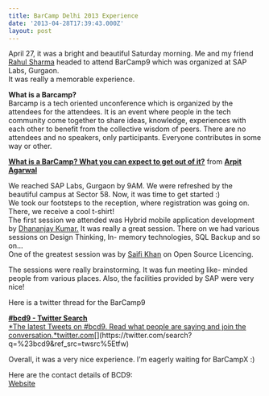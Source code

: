 ```yaml
---
title: BarCamp Delhi 2013 Experience
date: '2013-04-28T17:39:43.000Z'
layout: post
---
```

April 27, it was a bright and beautiful Saturday morning. Me and my friend [Rahul Sharma](https://www.linkedin.com/pub/rahul-sharma/66/a34/473) headed to attend BarCamp9 which was organized at SAP Labs, Gurgaon.  
It was really a memorable experience.

**What is a Barcamp?**  
Barcamp is a tech oriented unconference which is organized by the attendees for the attendees. It is an event where people in the tech community come together to share ideas, knowledge, experiences with each other to benefit from the collective wisdom of peers. There are no attendees and no speakers, only participants. Everyone contributes in some way or other.

[**What is a BarCamp? What you can expect to get out of it?**](http://www.slideshare.net/arpit105/what-is-a-barcamp-what-you-can-expect-to-get-out-of-it "What is a BarCamp? What you can expect to get out of it?")  from [**Arpit Agarwal**](http://www.slideshare.net/arpit105)

We reached SAP Labs, Gurgaon by 9AM. We were refreshed by the beautiful campus at Sector 58. Now, it was time to get started :)  
We took our footsteps to the reception, where registration was going on. There, we receive a cool t-shirt!  
The first session we attended was Hybrid mobile application development by [Dhananjay Kumar.](https://twitter.com/debug_mode) It was really a great session. There on we had various sessions on Design Thinking, In- memory technologies, SQL Backup and so on…  
One of the greatest session was by [Saifi Khan](https://www.facebook.com/saifikhan.in) on Open Source Licencing.

The sessions were really brainstorming. It was fun meeting like- minded people from various places. Also, the facilities provided by SAP were very nice!

Here is a twitter thread for the BarCamp9

[**#bcd9 - Twitter Search**  
*The latest Tweets on #bcd9. Read what people are saying and join the conversation.*twitter.com](https://twitter.com/search?q=%23bcd9&ref_src=twsrc%5Etfw "https://twitter.com/search?q=%23bcd9&ref_src=twsrc%5Etfw")[](https://twitter.com/search?q=%23bcd9&ref_src=twsrc%5Etfw)

Overall, it was a very nice experience. I’m eagerly waiting for BarCampX :)

Here are the contact details of BCD9:  
[Website](http://barcampdelhi.org/)
